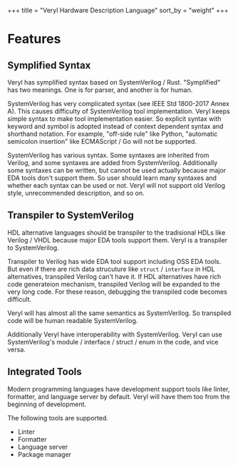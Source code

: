 +++
title = "Veryl Hardware Description Language"
sort_by = "weight"
+++


# Features

## __Symplified Syntax__

  Veryl has symplified syntax based on SystemVerilog / Rust.
  "Symplified" has two meanings. One is for parser, and another is for human.

  SystemVerilog has very complicated syntax (see IEEE Std 1800-2017 Annex A).
  This causes difficulty of SystemVerilog tool implementation.
  Veryl keeps simple syntax to make tool implementation easier.
  So explicit syntax with keyword and symbol is adopted instead of context dependent syntax and shorthand notation.
  For example, "off-side rule" like Python, "automatic semicolon insertion" like ECMAScript / Go will not be supported.

  SystemVerilog has various syntax. Some syntaxes are inherited from Verilog, and some syntaxes are added from SystemVerilog.
  Additionally some syntaxes can be written, but cannot be used actually because major EDA tools don't support them.
  So user should learn many syntaxes and whether each syntax can be used or not.
  Veryl will not support old Verilog style, unrecommended description, and so on.

## __Transpiler to SystemVerilog__

  HDL alternative languages should be transpiler to the tradisional HDLs like Verilog / VHDL because major EDA tools support them.
  Veryl is a transpiler to SystemVerilog.

  Transpiler to Verilog has wide EDA tool support including OSS EDA tools.
  But even if there are rich data strucuture like `struct` / `interface` in HDL alternatives, transpiled Verilog can't have it.
  If HDL alternatives have rich code generateion mechanism, transpiled Verilog will be expanded to the very long code.
  For these reason, debugging the transpiled code becomes difficult.

  Veryl will has almost all the same semantics as SystemVerilog.
  So transpiled code will be human readable SystemVerilog.

  Additionally Veryl have interoperability with SystemVerilog.
  Veryl can use SystemVerilog's module / interface / struct / enum in the code, and vice versa.

## __Integrated Tools__

  Modern programming languages have development support tools like linter, formatter, and language server by default.
  Veryl will have them too from the beginning of development.

  The following tools are supported.

  * Linter
  * Formatter
  * Language server
  * Package manager
